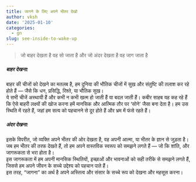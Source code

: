 ```yaml
---
title: जागने के लिए अपने भीतर देखो
author: vksh
date: '2025-01-10'
categories:
  - gn
slug: see-inside-to-wake-up 
---
```


> जो बाहर देखता है वह सो जाता है और जो अंदर देखता है वह जाग जाता है

##### बाहर देखना:
बाहर की चीजों को देखने का मतलब है, हम दुनिया की भौतिक चीजों में सुख और संतुष्टि की तलाश कर रहे होते हैं — जैसे कि धन, प्रसिद्धि, रिश्ते, या भौतिक सुख।   
ये सभी चीजें अस्थायी हैं और कभी न कभी खत्म हो जाती हैं या बदल जाती हैं। कबीर साहब यह कह रहे हैं कि ऐसे बाहरी लक्ष्यों की खोज करना हमें मानसिक और आत्मिक तौर पर ‘सोने’ जैसा बना देता है। हम उस स्थिति में रहते हैं, जहां हम सत्य को पहचानने से दूर होते हैं और भ्रम में फंसे रहते हैं।

##### अंदर देखना:
इसके विपरीत, जो व्यक्ति अपने भीतर की ओर देखता है, वह अपनी आत्मा, या भीतर के ज्ञान से जुड़ता है। जब हम भीतर की तरफ देखते हैं, तो हम अपने वास्तविक स्वरूप को समझने लगते हैं — जो कि शांति, और जागरूकता से भरा होता है।   
इस जागरूकता में हम अपनी मानसिक स्थितियों, इच्छाओं और भावनाओं को सही तरीके से समझने लगते हैं, जिससे हम अपने जीवन के सच्चे उद्देश्य को पहचान पाते हैं।   
इस तरह, “जागना” का अर्थ है अपने अस्तित्व और संसार के सच्चे रूप को देखना और महसूस करना।